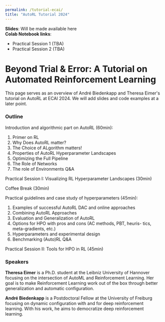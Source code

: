 ```yaml
---
permalink: /tutorial-ecai/
title: "AutoRL Tutorial 2024"
---
```


**Slides**: Will be made available here <BR>
**Colab Notebook links**:
* Practical Session 1 (TBA)
* Practical Session 2 (TBA)


# Beyond Trial & Error: A Tutorial on Automated Reinforcement Learning

This page serves as an overview of André Biedenkapp and Theresa Eimer's tutorial on AutoRL at ECAI 2024. We will add slides and code examples at a later point.

### Outline
Introduction and algorithmic part on AutoRL (60min):
1. Primer on RL
2. Why Does AutoRL matter?
3. The Choice of ALgorithm matters!
5. Properties of AutoRL Hyperparameter Landscapes
6. Optimizing the Full Pipeline
7. The Role of Networks
8. The role of Environments
Q&A

Practical Session I: Visualizing RL Hyperparameter Landscapes (30min)

Coffee Break (30min)

Practical guidelines and case study of hyperparameters (45min):
1. Examples of successful AutoRL DAC and online approaches
2. Combining AutoRL Approaches
3. Evaluation and Generalization of AutoRL
4. Options for HPO with pros and cons (AC methods, PBT, heuris-
tics, meta-gradients, etc.)
5. Hyperparameters and experimental design
6. Benchmarking (Auto)RL
Q&A

Practical Session II: Tools for HPO in RL (45min)


### Speakers
**Theresa Eimer** is a Ph.D. student at the Leibniz University of Hannover focusing on the intersection of AutoML and Reinforcement Learning. Her goal is to make Reinforcement Learning work out of the box through better generalization and automatic configuration.

**André Biedenkapp** is a Postdoctoral Fellow at the University of Freiburg focusing on dynamic configuration with and for deep reinforcement learning.
With his work, he aims to democratize deep reinforcement learning.
